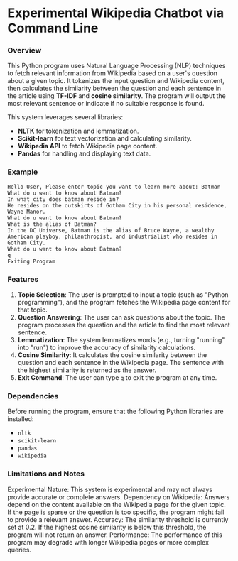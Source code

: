 # Experimental Wikipedia Chatbot via Command Line

### Overview

This Python program uses Natural Language Processing (NLP) techniques to fetch relevant information from Wikipedia based on a user's question about a given topic. It tokenizes the input question and Wikipedia content, then calculates the similarity between the question and each sentence in the article using **TF-IDF** and **cosine similarity**. The program will output the most relevant sentence or indicate if no suitable response is found.

This system leverages several libraries:
- **NLTK** for tokenization and lemmatization.
- **Scikit-learn** for text vectorization and calculating similarity.
- **Wikipedia API** to fetch Wikipedia page content.
- **Pandas** for handling and displaying text data.

### Example
```
Hello User, Please enter topic you want to learn more about: Batman
What do u want to know about Batman? 
In what city does batman reside in? 
He resides on the outskirts of Gotham City in his personal residence, Wayne Manor.
What do u want to know about Batman? 
What is the alias of Batman?
In the DC Universe, Batman is the alias of Bruce Wayne, a wealthy American playboy, philanthropist, and industrialist who resides in Gotham City.
What do u want to know about Batman? 
q
Exiting Program
```

### Features

1. **Topic Selection**: The user is prompted to input a topic (such as "Python programming"), and the program fetches the Wikipedia page content for that topic.
2. **Question Answering**: The user can ask questions about the topic. The program processes the question and the article to find the most relevant sentence.
3. **Lemmatization**: The system lemmatizes words (e.g., turning "running" into "run") to improve the accuracy of similarity calculations.
4. **Cosine Similarity**: It calculates the cosine similarity between the question and each sentence in the Wikipedia page. The sentence with the highest similarity is returned as the answer.
5. **Exit Command**: The user can type `q` to exit the program at any time.

### Dependencies

Before running the program, ensure that the following Python libraries are installed:

- `nltk`
- `scikit-learn`
- `pandas`
- `wikipedia`

### Limitations and Notes
Experimental Nature: This system is experimental and may not always provide accurate or complete answers.
Dependency on Wikipedia: Answers depend on the content available on the Wikipedia page for the given topic. If the page is sparse or the question is too specific, the program might fail to provide a relevant answer.
Accuracy: The similarity threshold is currently set at 0.2. If the highest cosine similarity is below this threshold, the program will not return an answer.
Performance: The performance of this program may degrade with longer Wikipedia pages or more complex queries.



 
